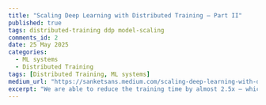 ```yaml
---
title: "Scaling Deep Learning with Distributed Training — Part II"
published: true
tags: distributed-training ddp model-scaling
comments_id: 2
date: 25 May 2025
categories:
  - ML systems
  - Distributed Training
tags: [Distributed Training, ML systems]
medium_url: "https://sanketsans.medium.com/scaling-deep-learning-with-distributed-training-part-ii-implementing-data-parallelism-with-cc3364238ada"
excerpt: "We are able to reduce the training time by almost 2.5x — which is quite significant when training large models for a longer time."
---
```

